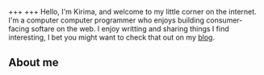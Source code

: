 +++
+++
Hello, I'm Kirima, and welcome to my little corner on the internet. I'm a computer computer programmer who enjoys building consumer-facing softare on the web. I enjoy writting and sharing things I find interesting, I bet you might want to check that out on my [blog](./blog).

## About me
